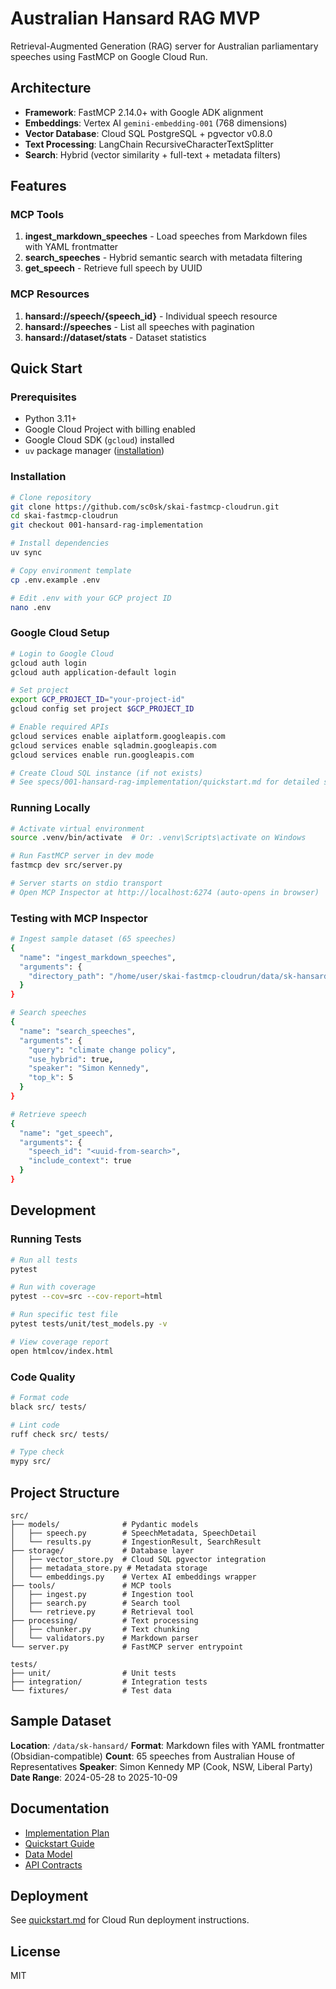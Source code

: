 # Australian Hansard RAG MVP

Retrieval-Augmented Generation (RAG) server for Australian parliamentary speeches using FastMCP on Google Cloud Run.

## Architecture

- **Framework**: FastMCP 2.14.0+ with Google ADK alignment
- **Embeddings**: Vertex AI `gemini-embedding-001` (768 dimensions)
- **Vector Database**: Cloud SQL PostgreSQL + pgvector v0.8.0
- **Text Processing**: LangChain RecursiveCharacterTextSplitter
- **Search**: Hybrid (vector similarity + full-text + metadata filters)

## Features

### MCP Tools

1. **ingest_markdown_speeches** - Load speeches from Markdown files with YAML frontmatter
2. **search_speeches** - Hybrid semantic search with metadata filtering
3. **get_speech** - Retrieve full speech by UUID

### MCP Resources

1. **hansard://speech/{speech_id}** - Individual speech resource
2. **hansard://speeches** - List all speeches with pagination
3. **hansard://dataset/stats** - Dataset statistics

## Quick Start

### Prerequisites

- Python 3.11+
- Google Cloud Project with billing enabled
- Google Cloud SDK (`gcloud`) installed
- `uv` package manager ([installation](https://github.com/astral-sh/uv))

### Installation

```bash
# Clone repository
git clone https://github.com/sc0sk/skai-fastmcp-cloudrun.git
cd skai-fastmcp-cloudrun
git checkout 001-hansard-rag-implementation

# Install dependencies
uv sync

# Copy environment template
cp .env.example .env

# Edit .env with your GCP project ID
nano .env
```

### Google Cloud Setup

```bash
# Login to Google Cloud
gcloud auth login
gcloud auth application-default login

# Set project
export GCP_PROJECT_ID="your-project-id"
gcloud config set project $GCP_PROJECT_ID

# Enable required APIs
gcloud services enable aiplatform.googleapis.com
gcloud services enable sqladmin.googleapis.com
gcloud services enable run.googleapis.com

# Create Cloud SQL instance (if not exists)
# See specs/001-hansard-rag-implementation/quickstart.md for detailed setup
```

### Running Locally

```bash
# Activate virtual environment
source .venv/bin/activate  # Or: .venv\Scripts\activate on Windows

# Run FastMCP server in dev mode
fastmcp dev src/server.py

# Server starts on stdio transport
# Open MCP Inspector at http://localhost:6274 (auto-opens in browser)
```

### Testing with MCP Inspector

```bash
# Ingest sample dataset (65 speeches)
{
  "name": "ingest_markdown_speeches",
  "arguments": {
    "directory_path": "/home/user/skai-fastmcp-cloudrun/data/sk-hansard"
  }
}

# Search speeches
{
  "name": "search_speeches",
  "arguments": {
    "query": "climate change policy",
    "use_hybrid": true,
    "speaker": "Simon Kennedy",
    "top_k": 5
  }
}

# Retrieve speech
{
  "name": "get_speech",
  "arguments": {
    "speech_id": "<uuid-from-search>",
    "include_context": true
  }
}
```

## Development

### Running Tests

```bash
# Run all tests
pytest

# Run with coverage
pytest --cov=src --cov-report=html

# Run specific test file
pytest tests/unit/test_models.py -v

# View coverage report
open htmlcov/index.html
```

### Code Quality

```bash
# Format code
black src/ tests/

# Lint code
ruff check src/ tests/

# Type check
mypy src/
```

## Project Structure

```
src/
├── models/              # Pydantic models
│   ├── speech.py        # SpeechMetadata, SpeechDetail
│   └── results.py       # IngestionResult, SearchResult
├── storage/             # Database layer
│   ├── vector_store.py  # Cloud SQL pgvector integration
│   ├── metadata_store.py # Metadata storage
│   └── embeddings.py    # Vertex AI embeddings wrapper
├── tools/               # MCP tools
│   ├── ingest.py        # Ingestion tool
│   ├── search.py        # Search tool
│   └── retrieve.py      # Retrieval tool
├── processing/          # Text processing
│   ├── chunker.py       # Text chunking
│   └── validators.py    # Markdown parser
└── server.py            # FastMCP server entrypoint

tests/
├── unit/                # Unit tests
├── integration/         # Integration tests
└── fixtures/            # Test data
```

## Sample Dataset

**Location**: `/data/sk-hansard/`
**Format**: Markdown files with YAML frontmatter (Obsidian-compatible)
**Count**: 65 speeches from Australian House of Representatives
**Speaker**: Simon Kennedy MP (Cook, NSW, Liberal Party)
**Date Range**: 2024-05-28 to 2025-10-09

## Documentation

- [Implementation Plan](specs/001-hansard-rag-implementation/plan.md)
- [Quickstart Guide](specs/001-hansard-rag-implementation/quickstart.md)
- [Data Model](specs/001-hansard-rag-implementation/data-model.md)
- [API Contracts](specs/001-hansard-rag-implementation/contracts/)

## Deployment

See [quickstart.md](specs/001-hansard-rag-implementation/quickstart.md) for Cloud Run deployment instructions.

## License

MIT
